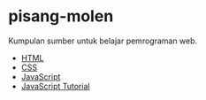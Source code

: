 # pisang-molen
Kumpulan sumber untuk belajar pemrograman web.

- [HTML](https://web.dev/learn/html)
- [CSS](https://web.dev/learn/css)
- [JavaScript](https://javascript.info/)
- [JavaScript Tutorial](https://www.javascripttutorial.net/)
